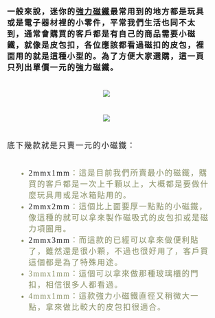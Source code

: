 <div style="font-family: 細明體; font-size: 18px; letter-spacing: 2px; padding: 20.3906px;">
<b>一般來說，迷你的<a href="https://www.allergen.com.tw/magnet/" target="_blank">強力磁鐵</a>最常用到的地方都是玩具或是電子器材裡的小零件，平常我們生活也同不太到，通常會購買的客戶都是有自己的商品需要小磁鐵，就像是皮包扣，各位應該都看過磁扣的皮包，裡面用的就是這種小型的。為了方便大家選購，這一頁只列出單價一元的強力磁鐵。</b></div>
<div align="center" style="font-family: 細明體; font-size: 18px; letter-spacing: 2px; padding: 20.3906px;">
<img src="https://www.allergen.com.tw/magnet/images/product-2x1-1.jpg" style="height: auto; max-width: 100%; width: auto;" /></div>
<div align="center" style="font-family: 細明體; font-size: 18px; letter-spacing: 2px; padding: 20.3906px;">
<img src="https://www.allergen.com.tw/magnet/images/product-2x2-1.jpg" style="height: auto; max-width: 100%; width: auto;" /></div>
<div style="font-family: 細明體; font-size: 18px; letter-spacing: 2px; padding: 20.3906px;">
底下幾款就是只賣一元的小磁鐵：</div>
<ul style="font-family: 細明體; font-size: 18px; letter-spacing: 2px; margin-left: 40px;">
<li style="color: #878e63;"><a href="https://www.allergen.com.tw/magnet/magnet-2mmx1mm.php" style="text-decoration-line: none;">2mmx1mm</a>：這是目前我們所賣最小的磁鐵，購買的客戶都是一次上千顆以上，大概都是要做什麼玩具用或是冰箱貼用的。</li>
<li style="color: #878e63;"><a href="https://www.allergen.com.tw/magnet/magnet-2mmx2mm.php" style="text-decoration-line: none;">2mmx2mm</a>：這個比上面要厚一點點的小磁鐵，像這種的就可以拿來製作磁吸式的皮包扣或是磁力項圈用。</li>
<li style="color: #878e63;"><a href="https://www.allergen.com.tw/magnet/magnet-2mmx3mm.php" style="text-decoration-line: none;">2mmx3mm</a>：而這款的已經可以拿來做便利貼了，雖然還是很小顆，不過也很好用了，客戶買這個都是為了特殊用途。</li>
<li style="color: #878e63;">3mmx1mm：這個可以拿來做那種玻璃櫃的門扣，相信很多人都看過。</li>
<li style="color: #878e63;">4mmx1mm：這款強力小磁鐵直徑又稍微大一點，拿來做比較大的皮包扣很適合。</li>
</ul>
